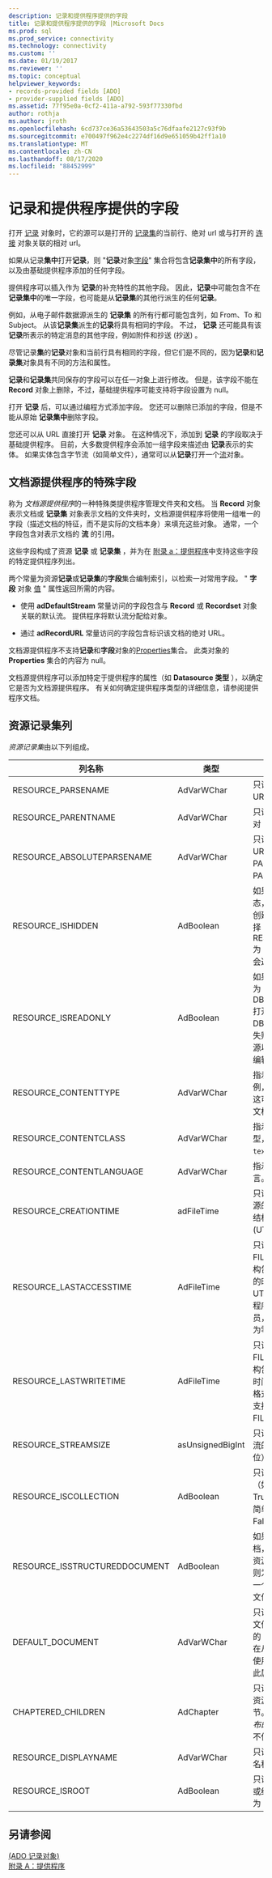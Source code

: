 ```yaml
---
description: 记录和提供程序提供的字段
title: 记录和提供程序提供的字段 |Microsoft Docs
ms.prod: sql
ms.prod_service: connectivity
ms.technology: connectivity
ms.custom: ''
ms.date: 01/19/2017
ms.reviewer: ''
ms.topic: conceptual
helpviewer_keywords:
- records-provided fields [ADO]
- provider-supplied fields [ADO]
ms.assetid: 77f95e0a-0cf2-411a-a792-593f77330fbd
author: rothja
ms.author: jroth
ms.openlocfilehash: 6cd737ce36a53643503a5c76dfaafe2127c93f9b
ms.sourcegitcommit: e700497f962e4c2274df16d9e651059b42ff1a10
ms.translationtype: MT
ms.contentlocale: zh-CN
ms.lasthandoff: 08/17/2020
ms.locfileid: "88452999"
---
```

# <a name="records-and-provider-supplied-fields"></a>记录和提供程序提供的字段
打开 [记录](../../../ado/reference/ado-api/record-object-ado.md) 对象时，它的源可以是打开的 [记录集](../../../ado/reference/ado-api/recordset-object-ado.md)的当前行、绝对 url 或与打开的 [连接](../../../ado/reference/ado-api/connection-object-ado.md) 对象关联的相对 url。  
  
 如果从记录**集中**打开**记录**，则 "**记录**对象[字段](../../../ado/reference/ado-api/fields-collection-ado.md)" 集合将包含**记录集中**的所有字段，以及由基础提供程序添加的任何字段。  
  
 提供程序可以插入作为 **记录**的补充特性的其他字段。 因此，**记录**中可能包含不在**记录集中**的唯一字段，也可能是从**记录集**的其他行派生的任何**记录**。  
  
 例如，从电子邮件数据源派生的 **记录集** 的所有行都可能包含列，如 From、To 和 Subject。 从该**记录集**派生的**记录**将具有相同的字段。 不过， **记录** 还可能具有该 **记录**所表示的特定消息的其他字段，例如附件和抄送 (抄送) 。  
  
 尽管记录**集**的**记录**对象和当前行具有相同的字段，但它们是不同的，因为**记录**和**记录集**对象具有不同的方法和属性。  
  
 **记录**和**记录集**共同保存的字段可以在任一对象上进行修改。 但是，该字段不能在 **Record** 对象上删除，不过，基础提供程序可能支持将字段设置为 null。  
  
 打开 **记录** 后，可以通过编程方式添加字段。 您还可以删除已添加的字段，但是不能从原始 **记录集中**删除字段。  
  
 您还可以从 URL 直接打开 **记录** 对象。 在这种情况下，添加到 **记录** 的字段取决于基础提供程序。 目前，大多数提供程序会添加一组字段来描述由 **记录**表示的实体。 如果实体包含字节流（如简单文件），通常可以从**记录**打开一个[流](../../../ado/reference/ado-api/stream-object-ado.md)对象。  
  
## <a name="special-fields-for-document-source-providers"></a>文档源提供程序的特殊字段  
 称为 *文档源提供程序*的一种特殊类提供程序管理文件夹和文档。 当 **Record** 对象表示文档或 **记录集** 对象表示文档的文件夹时，文档源提供程序将使用一组唯一的字段（描述文档的特征，而不是实际的文档本身）来填充这些对象。 通常，一个字段包含对表示文档的 **流** 的引用。  
  
 这些字段构成了资源 **记录** 或 **记录集** ，并为在 [附录 a：提供程序](../../../ado/guide/appendixes/appendix-a-providers.md)中支持这些字段的特定提供程序列出。  
  
 两个常量为资源**记录**或**记录集**的**字段**集合编制索引，以检索一对常用字段。 " **字段** 对象 [值](../../../ado/reference/ado-api/value-property-ado.md) " 属性返回所需的内容。  
  
-   使用 **adDefaultStream** 常量访问的字段包含与 **Record** 或 **Recordset** 对象关联的默认流。 提供程序将默认流分配给对象。  
  
-   通过 **adRecordURL** 常量访问的字段包含标识该文档的绝对 URL。  
  
 文档源提供程序不支持**记录**和**字段**对象的[Properties](../../../ado/reference/ado-api/properties-collection-ado.md)集合。 此类对象的 **Properties** 集合的内容为 null。  
  
 文档源提供程序可以添加特定于提供程序的属性（如 **Datasource 类型** ），以确定它是否为文档源提供程序。 有关如何确定提供程序类型的详细信息，请参阅提供程序文档。  
  
## <a name="resource-recordset-columns"></a>资源记录集列  
 *资源记录集*由以下列组成。  
  
|列名称|类型|描述|  
|-----------------|----------|-----------------|  
|RESOURCE_PARSENAME|AdVarWChar|只读。 指示资源的 URL。|  
|RESOURCE_PARENTNAME|AdVarWChar|只读。 指示父记录的绝对 URL。|  
|RESOURCE_ABSOLUTEPARSENAME|AdVarWChar|只读。 指示资源的绝对 URL，该 URL 是 PARENTNAME 和 PARSENAME 的连接。|  
|RESOURCE_ISHIDDEN|AdBoolean|如果资源处于隐藏状态，则为 True。 除非创建行集的命令显式选择 RESOURCE_ISHIDDEN 为 True 的行，否则不会返回任何行。|  
|RESOURCE_ISREADONLY|AdBoolean|如果资源是只读的，则为 True。 尝试通过 DBBINDFLAG_WRITE 打开此资源，并将因 DB_E_READONLY 而失败。 即使仅打开了资源以进行读取，也可以编辑此属性。|  
|RESOURCE_CONTENTTYPE|AdVarWChar|指示可能使用文档的示例，例如律师的简短。 这可能对应于用于创建文档的 Office 模板。|  
|RESOURCE_CONTENTCLASS|AdVarWChar|指示文档的 MIME 类型，指示格式（如 " `text/html` "）。|  
|RESOURCE_CONTENTLANGUAGE|AdVarWChar|指示存储内容所用的语言。|  
|RESOURCE_CREATIONTIME|adFileTime|只读。 指示包含创建资源的时间的 FILETIME 结构。 以协调世界时 (UTC) 格式报告时间。|  
|RESOURCE_LASTACCESSTIME|AdFileTime|只读。 指示一个 FILETIME 结构，该结构包含上次访问该资源的时间。 时间采用 UTC 格式。 如果提供程序不支持此时间成员，则 FILETIME 成员为零。|  
|RESOURCE_LASTWRITETIME|AdFileTime|只读。 指示一个 FILETIME 结构，该结构包含上次写入资源的时间。 时间采用 UTC 格式。 如果提供程序不支持此时间成员，则 FILETIME 成员为零。|  
|RESOURCE_STREAMSIZE|asUnsignedBigInt|只读。 指示资源的默认流的大小（以字节为单位）。|  
|RESOURCE_ISCOLLECTION|AdBoolean|只读。 如果资源是集合（如目录），则为 True。 如果资源是一个简单文件，则为 False。|  
|RESOURCE_ISSTRUCTUREDDOCUMENT|AdBoolean|如果资源是结构化文档，则为 True。 如果资源不是结构化文档，则为 False。 它可以是一个集合或一个简单的文件。|  
|DEFAULT_DOCUMENT|AdVarWChar|只读。 指示此资源包含文件夹的默认简单文档的 URL 或结构化文档。 在从资源请求默认流时使用。 对于简单文件，此属性为空白。|  
|CHAPTERED_CHILDREN|AdChapter|只读。 可选。 指示包含资源子项的行集的章节。  (*用于 Internet 发布的 OLE DB 提供程序* 不使用此列。 ) |  
|RESOURCE_DISPLAYNAME|AdVarWChar|只读。 指示资源的显示名称。|  
|RESOURCE_ISROOT|AdBoolean|只读。 如果资源是集合或结构化文档的根，则为 True。|  
  
## <a name="see-also"></a>另请参阅  
 [ (ADO 记录对象) ](../../../ado/reference/ado-api/record-object-ado.md)   
 [附录 A：提供程序](../../../ado/guide/appendixes/appendix-a-providers.md)

